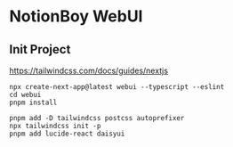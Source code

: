 # NotionBoy WebUI


## Init Project
https://tailwindcss.com/docs/guides/nextjs

```
npx create-next-app@latest webui --typescript --eslint
cd webui
pnpm install

pnpm add -D tailwindcss postcss autoprefixer
npx tailwindcss init -p
pnpm add lucide-react daisyui

```
